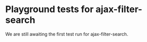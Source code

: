 # Playground tests for ajax-filter-search
We are still awaiting the first test run for ajax-filter-search.
